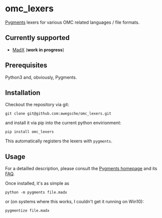 # omc_lexers

[Pygments](https://pygments.org/) lexers for various OMC related languages / file formats.

## Currently supported

- [MadX](http://madx.web.cern.ch/madx/) (**work in progress**)

## Prerequisites

Python3 and, obviously, Pygments.

## Installation

Checkout the repository via git:

```shell
git clone git@github.com:awegsche/omc_lexers.git
```

and install it via pip into the current python envirionment:

```shell
pip install omc_lexers
```

This automatically registers the lexers with `pygments`.

## Usage

For a detailled description, please consult the [Pygments homepage](https://pygments.org/) and its [FAQ](https://pygments.org/faq/).

Once installed, it's as simple as

```shell
python -m pygments file.madx
```

or (on systems where this works, I couldn't get it running on Win10):

```shell
pygmentize file.madx
```
